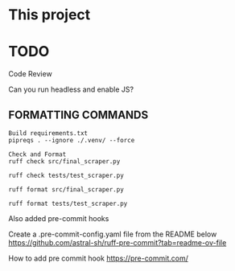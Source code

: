 # This project 


# TODO 

Code Review

Can you run headless and enable JS?


## FORMATTING COMMANDS 

```
Build requirements.txt
pipreqs . --ignore ./.venv/ --force 

Check and Format
ruff check src/final_scraper.py

ruff check tests/test_scraper.py

ruff format src/final_scraper.py

ruff format tests/test_scraper.py
```

Also added pre-commit hooks 

Create a .pre-commit-config.yaml file from the README below
https://github.com/astral-sh/ruff-pre-commit?tab=readme-ov-file

How to add pre commit hook
https://pre-commit.com/




